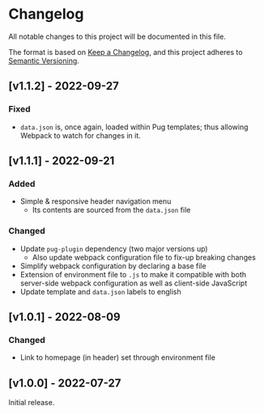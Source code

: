 # Changelog
All notable changes to this project will be documented in this file.

The format is based on [Keep a Changelog](https://keepachangelog.com/en/1.0.0/),
and this project adheres to [Semantic Versioning](https://semver.org/spec/v2.0.0.html).

## [v1.1.2] - 2022-09-27

### Fixed
- `data.json` is, once again, loaded within Pug templates; thus allowing Webpack to watch for changes in it.

## [v1.1.1] - 2022-09-21

### Added
- Simple & responsive header navigation menu
  - Its contents are sourced from the `data.json` file

### Changed
- Update `pug-plugin` dependency (two major versions up)
  - Also update webpack configuration file to fix-up breaking changes
- Simplify webpack configuration by declaring a base file
- Extension of environment file to `.js` to make it compatible with both server-side webpack configuration as well as client-side JavaScript
- Update template and `data.json` labels to english


## [v1.0.1] - 2022-08-09

### Changed
- Link to homepage (in header) set through environment file


## [v1.0.0] - 2022-07-27

Initial release.
